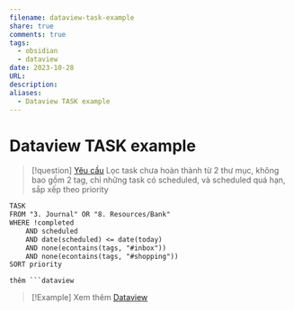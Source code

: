 ```yaml
---
filename: dataview-task-example
share: true
comments: true
tags:
  - obsidian
  - dataview
date: 2023-10-28
URL: 
description: 
aliases:
  - Dataview TASK example
---
```

# Dataview TASK example

> [!question] [Yêu cầu](https://www.facebook.com/groups/obsidian.secondbrain/posts/707585224575616/?comment_id=729045892429549)
> Lọc task chưa hoàn thành từ 2 thư mục, không bao gồm 2 tag, chỉ những task có scheduled, và scheduled quá hạn, sắp xếp theo priority


```md
TASK
FROM "3. Journal" OR "8. Resources/Bank"
WHERE !completed
	AND scheduled
	AND date(scheduled) <= date(today)
	AND none(econtains(tags, "#inbox"))
	AND none(econtains(tags, "#shopping"))
SORT priority
```

`thêm ```dataview`


> [!Example] Xem thêm
> [Dataview](./dataview.md)